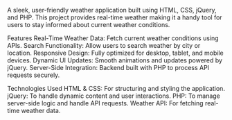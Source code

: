 A sleek, user-friendly weather application built using HTML, CSS, jQuery, and PHP. This project provides real-time weather making it a handy tool for users to stay informed about current weather conditions.

Features
Real-Time Weather Data: Fetch current weather conditions using APIs.
Search Functionality: Allow users to search weather by city or location.
Responsive Design: Fully optimized for desktop, tablet, and mobile devices.
Dynamic UI Updates: Smooth animations and updates powered by jQuery.
Server-Side Integration: Backend built with PHP to process API requests securely.

Technologies Used
HTML & CSS: For structuring and styling the application.
jQuery: To handle dynamic content and user interactions.
PHP: To manage server-side logic and handle API requests.
Weather API: For fetching real-time weather data.
